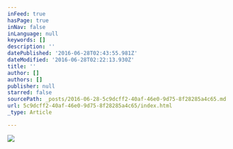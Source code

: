 ```yaml
---
inFeed: true
hasPage: true
inNav: false
inLanguage: null
keywords: []
description: ''
datePublished: '2016-06-28T02:43:55.981Z'
dateModified: '2016-06-28T02:22:13.930Z'
title: ''
author: []
authors: []
publisher: null
starred: false
sourcePath: _posts/2016-06-28-5c9dcff2-40af-46e0-9d75-8f28285a4c65.md
url: 5c9dcff2-40af-46e0-9d75-8f28285a4c65/index.html
_type: Article

---
```

![](https://the-grid-user-content.s3-us-west-2.amazonaws.com/47db844e-4ce8-4770-809e-93fe8890de58.jpg)